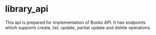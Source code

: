 # library_api
This api is prepared for implementation of Books API. It has endpoints which supports create, list, update, partial update and delete operations.
